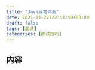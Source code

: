 ```yaml
---
title: "Java异常体系"
date: 2021-11-22T22:51:59+08:00
draft: false
tags: [面试]
categories: [面试技巧]
---
```

## 内容
